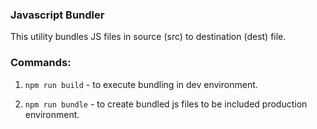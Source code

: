 ### Javascript Bundler

This utility bundles JS files in source (src) to destination (dest) file.

### Commands:

1. ```npm run build``` - to execute bundling in dev environment.

2. ```npm run bundle``` - to create bundled js files to be included production environment.
